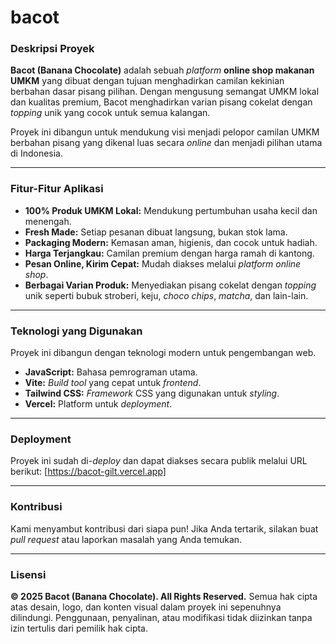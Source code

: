 # bacot

### Deskripsi Proyek
**Bacot (Banana Chocolate)** adalah sebuah *platform* **online shop makanan UMKM** yang dibuat dengan tujuan menghadirkan camilan kekinian berbahan dasar pisang pilihan. Dengan mengusung semangat UMKM lokal dan kualitas premium, Bacot menghadirkan varian pisang cokelat dengan *topping* unik yang cocok untuk semua kalangan.

Proyek ini dibangun untuk mendukung visi menjadi pelopor camilan UMKM berbahan pisang yang dikenal luas secara *online* dan menjadi pilihan utama di Indonesia.

---

### Fitur-Fitur Aplikasi
* **100% Produk UMKM Lokal:** Mendukung pertumbuhan usaha kecil dan menengah.
* **Fresh Made:** Setiap pesanan dibuat langsung, bukan stok lama.
* **Packaging Modern:** Kemasan aman, higienis, dan cocok untuk hadiah.
* **Harga Terjangkau:** Camilan premium dengan harga ramah di kantong.
* **Pesan Online, Kirim Cepat:** Mudah diakses melalui *platform online shop*.
* **Berbagai Varian Produk:** Menyediakan pisang cokelat dengan *topping* unik seperti bubuk stroberi, keju, *choco chips*, *matcha*, dan lain-lain.

---

### Teknologi yang Digunakan
Proyek ini dibangun dengan teknologi modern untuk pengembangan web.
* **JavaScript:** Bahasa pemrograman utama.
* **Vite:** *Build tool* yang cepat untuk *frontend*.
* **Tailwind CSS:** *Framework* CSS yang digunakan untuk *styling*.
* **Vercel:** Platform untuk *deployment*.

---

### Deployment
Proyek ini sudah di-*deploy* dan dapat diakses secara publik melalui URL berikut:
[https://bacot-gilt.vercel.app]

---

### Kontribusi
Kami menyambut kontribusi dari siapa pun! Jika Anda tertarik, silakan buat *pull request* atau laporkan masalah yang Anda temukan.

---

### Lisensi
**© 2025 Bacot (Banana Chocolate). All Rights Reserved.**
Semua hak cipta atas desain, logo, dan konten visual dalam proyek ini sepenuhnya dilindungi. Penggunaan, penyalinan, atau modifikasi tidak diizinkan tanpa izin tertulis dari pemilik hak cipta.


